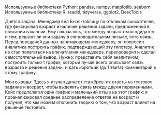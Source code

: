 Используемые библиотеки Python: pandas, numpy, matplotlib, seaborn
Используемые библиотеки R: readxl, tidyverse, ggplot2, DescTools

Даётся задача:
Менеджер вел Excel-таблицу по откликам соискателей, где фиксировал возраст и наличие решения задачи, предложенной в описании вакансии. Ему показалось, что между возрастом кандидатов и тем, решают ли они задачу в сопроводительном письме, есть связь.
Перед передачей данных нанимающему менеджеру, он попросил аналитика построить график, подтверждающий эту гипотезу. Аналитик не стал полагаться на впечатления менеджера, перепроверил и сделал самостоятельный вывод.
Нужно: представить себя аналитиком, построить только 1 график, который лучше всего описывает связь возраста и решения задачи, и дать короткий (до 1 твита) комментарий к этому графику.

Мои выводы:
Здесь я изучал датасет стажёров: их ответы на тестовое задание и возраст, чтобы выделить связь между двумя переменными. Кейс предполагал один график и маленький отзыв на этот график: я проанализировал среднее распределение ответов на возраст и получил, что мы можем отклонить теорию о том, что возраст влияет на решение тестового.
